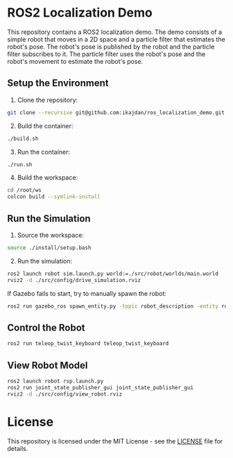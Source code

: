 # ROS2 Localization Demo

This repository contains a ROS2 localization demo. The demo consists of a simple robot that moves in a 2D space and a particle filter that estimates the robot's pose. The robot's pose is published by the robot and the particle filter subscribes to it. The particle filter uses the robot's pose and the robot's movement to estimate the robot's pose.

## Setup the Environment

1. Clone the repository:
```bash
git clone --recursive git@github.com:ikajdan/ros_localization_demo.git
```

2. Build the container:
```bash
./build.sh
```

3. Run the container:
```bash
./run.sh
```

4. Build the workspace:
```bash
cd /root/ws
colcon build --symlink-install
```

## Run the Simulation

1. Source the workspace:
```bash
source ./install/setup.bash
```

2. Run the simulation:
```bash
ros2 launch robot sim.launch.py world:=./src/robot/worlds/main.world
rviz2 -d ./src/config/drive_simulation.rviz
```

If Gazebo fails to start, try to manually spawn the robot:
```bash
ros2 run gazebo_ros spawn_entity.py -topic robot_description -entity robot_name
```

## Control the Robot

```bash
ros2 run teleop_twist_keyboard teleop_twist_keyboard
```

## View Robot Model

```bash
ros2 launch robot rsp.launch.py
ros2 run joint_state_publisher_gui joint_state_publisher_gui
rviz2 -d ./src/config/view_robot.rviz
```

# License

This repository is licensed under the MIT License - see the [LICENSE](LICENSE) file for details.
